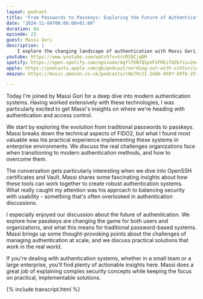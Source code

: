 ```yaml
---
layout: podcast
title: "From Passwords to Passkeys: Exploring the Future of Authentication with Massi Gori"
date: "2024-11-04T00:00:00+01:00"
duration: 64
episode: 23
guest: Massi Gori
description: |
    I explore the changing landscape of authentication with Massi Gori, diving into practical applications of FIDO2 and modern security solutions. We discuss how technologies like passkeys, OpenSSH certificates, and Vault are reshaping enterprise security, with real-world examples from Massi's extensive experience.
youtube: https://www.youtube.com/watch?v=SrcRtQCjqDM
spotify: https://open.spotify.com/episode/4qflFEN7Q1pVFSFREifdZb?si=2ee9a7c26ae345fe
apple: https://podcasts.apple.com/gb/podcast/nerding-out-with-viktor/id1722663295?i=1000675608719
amazon: https://music.amazon.co.uk/podcasts/c8e79c21-2dde-4597-b9fb-257ecbc2bf29/episodes/a567c631-a818-4f4a-a7fe-fee3280b6012/nerding-out-with-viktor-from-passwords-to-passkeys-exploring-the-future-of-authentication-with-massi-gori

---
```


Today I'm joined by Massi Gori for a deep dive into modern authentication systems. Having worked extensively with these technologies, I was particularly excited to get Massi's insights on where we're heading with authentication and access control.

We start by exploring the evolution from traditional passwords to passkeys. Massi breaks down the technical aspects of FIDO2, but what I found most valuable was his practical experience implementing these systems in enterprise environments. We discuss the real challenges organizations face when transitioning to modern authentication methods, and how to overcome them.

The conversation gets particularly interesting when we dive into OpenSSH certificates and Vault. Massi shares some fascinating insights about how these tools can work together to create robust authentication systems. What really caught my attention was his approach to balancing security with usability - something that's often overlooked in authentication discussions.

I especially enjoyed our discussion about the future of authentication. We explore how passkeys are changing the game for both users and organizations, and what this means for traditional password-based systems. Massi brings up some thought-provoking points about the challenges of managing authentication at scale, and we discuss practical solutions that work in the real world.

If you're dealing with authentication systems, whether in a small team or a large enterprise, you'll find plenty of actionable insights here. Massi does a great job of explaining complex security concepts while keeping the focus on practical, implementable solutions.

{% include transcript.html %}
